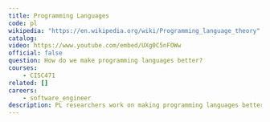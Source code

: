 ```yaml
---
title: Programming Languages
code: pl
wikipedia: "https://en.wikipedia.org/wiki/Programming_language_theory"
catalog: 
video: https://www.youtube.com/embed/UXg0C5nFOWw
official: false
question: How do we make programming languages better?
courses:
    - CISC471
related: []
careers:
    - software_engineer
description: PL researchers work on making programming languages better, but PL research is broader than designing and implementing new languages. Programming language have a central place in solving computing problems. From this vantage point, PL researchers tend to focus on developing general abstractions, or building blocks, for solving problems, or classes of problems. PL research also considers software behavior in a rigorous and general way, e.g., to prove that (classes of) programs enjoy properties we want, and/or don't have properties we don't. This approach has proven to be very valuable for solving a wide ranging set of problems. PL has applications for many problem areas, including security, quantum computation, computing education, machine learning, and many others.
---
```

